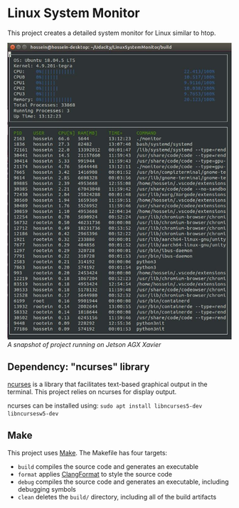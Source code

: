 # Linux System Monitor
This project creates a detailed system monitor for Linux similar to htop.

![](images/runningDemo.jpg)
*A snapshot of project running on Jetson AGX Xavier*


## Dependency: "ncurses" library
[ncurses](https://www.gnu.org/software/ncurses/) is a library that facilitates text-based graphical output in the terminal. This project relies on ncurses for display output.

ncurses can be installed using: `sudo apt install libncurses5-dev libncursesw5-dev`

## Make
This project uses [Make](https://www.gnu.org/software/make/). The Makefile has four targets:
* `build` compiles the source code and generates an executable
* `format` applies [ClangFormat](https://clang.llvm.org/docs/ClangFormat.html) to style the source code
* `debug` compiles the source code and generates an executable, including debugging symbols
* `clean` deletes the `build/` directory, including all of the build artifacts
